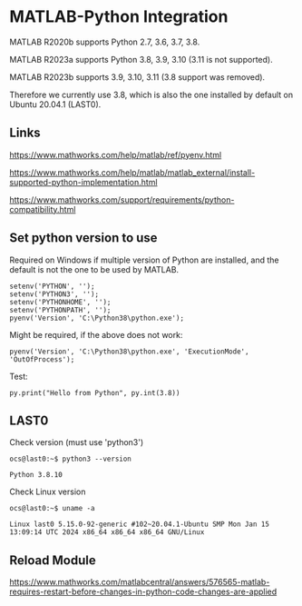 # MATLAB-Python Integration

MATLAB R2020b supports Python 2.7, 3.6, 3.7, 3.8.

MATLAB R2023a supports Python 3.8, 3.9, 3.10 (3.11 is not supported).

MATLAB R2023b supports 3.9, 3.10, 3.11 (3.8 support was removed).


Therefore we currently use 3.8, which is also the one installed by default on Ubuntu 20.04.1 (LAST0).



## Links

https://www.mathworks.com/help/matlab/ref/pyenv.html

https://www.mathworks.com/help/matlab/matlab_external/install-supported-python-implementation.html

https://www.mathworks.com/support/requirements/python-compatibility.html



## Set python version to use

Required on Windows if multiple version of Python are installed, and the default
is not the one to be used by MATLAB.

	setenv('PYTHON', '');
	setenv('PYTHON3', '');
	setenv('PYTHONHOME', '');
	setenv('PYTHONPATH', '');
	pyenv('Version', 'C:\Python38\python.exe');


Might be required, if the above does not work:

	pyenv('Version', 'C:\Python38\python.exe', 'ExecutionMode', 'OutOfProcess');


Test:

	py.print("Hello from Python", py.int(3.8))


## LAST0

Check version (must use 'python3')

	
	ocs@last0:~$ python3 --version
	
	Python 3.8.10
	
	


Check Linux version

	ocs@last0:~$ uname -a
	
	Linux last0 5.15.0-92-generic #102~20.04.1-Ubuntu SMP Mon Jan 15 13:09:14 UTC 2024 x86_64 x86_64 x86_64 GNU/Linux
	

## Reload Module

https://www.mathworks.com/matlabcentral/answers/576565-matlab-requires-restart-before-changes-in-python-code-changes-are-applied

